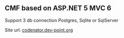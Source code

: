 ## CMF based on ASP.NET 5 MVC 6

Support 3 db connection Postgres, Sqlite or  SqlServer

Site url: [codenator.dev-point.org](http://codenator.dev-point.org/)